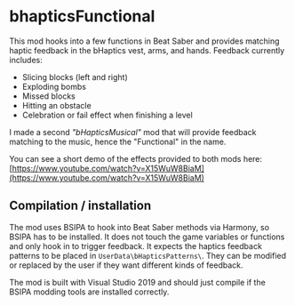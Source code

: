 # bhapticsFunctional

This mod hooks into a few functions in Beat Saber and provides matching haptic feedback in the bHaptics vest, arms, and hands. Feedback currently includes:
* Slicing blocks (left and right)
* Exploding bombs
* Missed blocks
* Hitting an obstacle
* Celebration or fail effect when finishing a level

I made a second *"bHapticsMusical"* mod that will provide feedback matching to the music, hence the "Functional" in the name.

You can see a short demo of the effects provided to both mods here:
[https://www.youtube.com/watch?v=X15WuW8BiaM](https://www.youtube.com/watch?v=X15WuW8BiaM)

## Compilation / installation

The mod uses BSIPA to hook into Beat Saber methods via Harmony, so BSIPA has to be installed. It does not touch the game variables or functions and only
hook in to trigger feedback. It expects the haptics feedback patterns to be placed in `UserData\bHapticsPatterns\`. They can be modified or replaced by
the user if they want different kinds of feedback.

The mod is built with Visual Studio 2019 and should just compile if the BSIPA modding tools are installed correctly.
